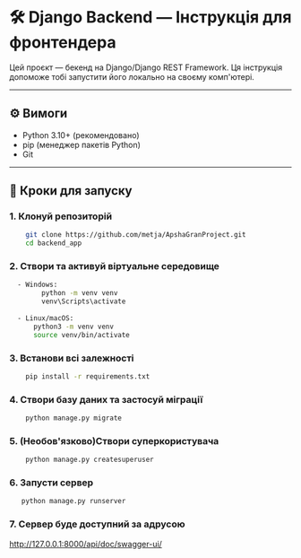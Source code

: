 # 🛠 Django Backend — Інструкція для фронтендера

Цей проєкт — бекенд на Django/Django REST Framework. Ця інструкція допоможе тобі запустити його локально на своєму комп'ютері.

---

## ⚙️ Вимоги

- Python 3.10+ (рекомендовано)
- pip (менеджер пакетів Python)
- Git

---

## 🚀 Кроки для запуску

### 1. Клонуй репозиторій

```bash
    git clone https://github.com/metja/ApshaGranProject.git
    cd backend_app
```

### 2. Створи та активуй віртуальне середовище 
```bash
  - Windows:
        python -m venv venv
        venv\Scripts\activate
  
  - Linux/macOS:
      python3 -m venv venv
      source venv/bin/activate

```

### 3. Встанови всі залежності
```bash
    pip install -r requirements.txt
```
### 4. Створи базу даних та застосуй міграції

```bash
    python manage.py migrate
```
### 5. (Необов'язково)Створи суперкористувача
```bash
    python manage.py createsuperuser
```
### 6. Запусти сервер
```bash
   python manage.py runserver
```
### 7. Сервер буде доступний за адрусою
   http://127.0.0.1:8000/api/doc/swagger-ui/
